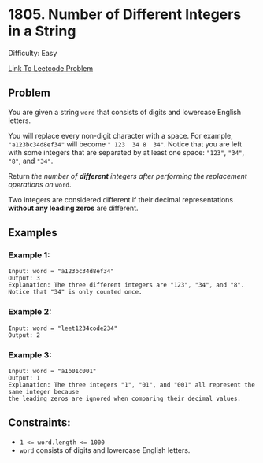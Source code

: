 # 1805. Number of Different Integers in a String
Difficulty: Easy

[Link To Leetcode Problem](https://leetcode.com/problems/number-of-different-integers-in-a-string/)

## Problem
You are given a string `word` that consists of digits and lowercase English letters.

You will replace every non-digit character with a space. For example, `"a123bc34d8ef34"` will become `" 123  34 8  34"`. Notice that you are left with some integers that are separated by at least one space: `"123"`, `"34"`, `"8"`, and `"34"`.

Return *the number of **different** integers after performing the replacement operations on* `word`.

Two integers are considered different if their decimal representations **without any leading zeros** are different.

## Examples
### Example 1:
```
Input: word = "a123bc34d8ef34"
Output: 3
Explanation: The three different integers are "123", "34", and "8". Notice that "34" is only counted once.
```
### Example 2:
```
Input: word = "leet1234code234"
Output: 2
```
### Example 3:
```
Input: word = "a1b01c001"
Output: 1
Explanation: The three integers "1", "01", and "001" all represent the same integer because
the leading zeros are ignored when comparing their decimal values.
```

## Constraints:
- `1 <= word.length <= 1000`
- `word` consists of digits and lowercase English letters.